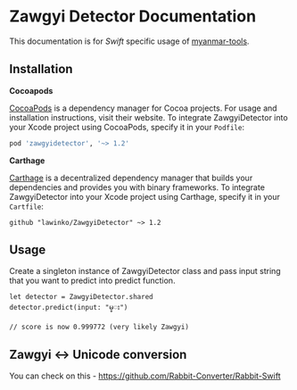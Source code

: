 # Zawgyi Detector Documentation

This documentation is for *Swift* specific usage of [myanmar-tools](https://github.com/google/myanmar-tools).

## Installation

**Cocoapods**

[CocoaPods](https://cocoapods.org) is a dependency manager for Cocoa projects. For usage and installation instructions, visit their website. To integrate ZawgyiDetector into your Xcode project using CocoaPods, specify it in your `Podfile`:

```ruby
pod 'zawgyidetector', '~> 1.2'
```

**Carthage**

[Carthage](https://github.com/Carthage/Carthage) is a decentralized dependency manager that builds your dependencies and provides you with binary frameworks. To integrate ZawgyiDetector into your Xcode project using Carthage, specify it in your `Cartfile`:

```ogdl
github "lawinko/ZawgyiDetector" ~> 1.2
```

## Usage

Create a singleton instance of ZawgyiDetector class and pass input string that 
you want to predict into predict function.
```
let detector = ZawgyiDetector.shared
detector.predict(input: "မ္း")

// score is now 0.999772 (very likely Zawgyi)
```

## Zawgyi <-> Unicode conversion

You can check on this - https://github.com/Rabbit-Converter/Rabbit-Swift


